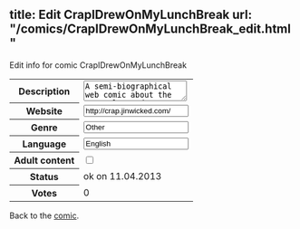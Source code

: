 title: Edit CrapIDrewOnMyLunchBreak
url: "/comics/CrapIDrewOnMyLunchBreak_edit.html"
---
Edit info for comic CrapIDrewOnMyLunchBreak

<form name="comic" action="http://gaepostmail.appengine.com/comic" name="post">
<table class="comicinfo">
<tr>
<th>Description</th><td><textarea name="description">A semi-biographical web comic about the struggles and occasional humour of daily life, pets, friends, and more. Currently completing the missing archive comics with your help.</textarea></td>
</tr>
<tr>
<th>Website</th><td><input type="text" name="url" value="http://crap.jinwicked.com/"/></td>
</tr>
<tr>
<th>Genre</th><td><input type="text" name="genre" value="Other"/></td>
</tr>
<tr>
<th>Language</th><td><input type="text" name="language" value="English"/></td>
</tr>
<tr>
<th>Adult content</th><td><input type="checkbox" name="adult" value="adult" /></td>
</tr>
<tr>
<th>Status</th><td>ok on 11.04.2013</td>
</tr>
<tr>
<th>Votes</th><td>0</div></td>
</tr>
</table>
</form>

Back to the [comic](/comics/CrapIDrewOnMyLunchBreak.html).

